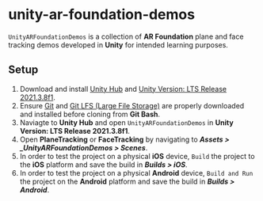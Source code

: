 # unity-ar-foundation-demos

`UnityARFoundationDemos` is a collection of **AR Foundation** plane and face tracking demos developed in **Unity** for intended learning purposes. 

<h2> Setup </h2>

1. Download and install [Unity Hub](https://unity3d.com/get-unity/download) and [Unity Version: LTS Release 2021.3.8f1](https://unity3d.com/unity/qa/lts-releases?page=2).
2. Ensure [Git](https://git-scm.com/) and [Git LFS (Large File Storage)](https://git-lfs.github.com) are properly downloaded and installed before cloning from **Git Bash**.
5. Naviagte to **Unity Hub** and open `UnityARFoundationDemos` in **Unity Version: LTS Release 2021.3.8f1**.
6. Open **PlaneTracking** or **FaceTracking** by navigating to _**Assets > _UnityARFoundationDemos > Scenes**_.
7. In order to test the project on a physical **iOS** device, `Build` the project to the **iOS** platform and save the build in _**Builds > iOS**_.
8. In order to test the project on a physical **Android** device, `Build and Run` the project on the **Android** platform and save the build in _**Builds > Android**_.
